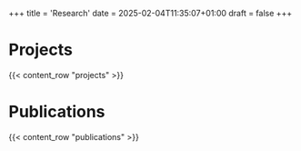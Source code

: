 +++
title = 'Research'
date = 2025-02-04T11:35:07+01:00
draft = false
+++

# Projects

{{< content_row "projects" >}}

# Publications

{{< content_row "publications" >}}
